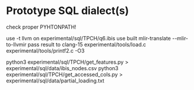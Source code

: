 # Prototype SQL dialect(s)

check proper PYHTONPATH!

use -t llvm on experimental/sql/TPCH/q6.ibis
use built mlir-translate --mlir-to-llvmir
pass result to clang-15 experimental/tools/load.c experimental/tools/printf2.c -O3


python3 experimental/sql/TPCH/get_features.py > experimental/sql/data/ibis_nodes.csv
python3 experimental/sql/TPCH/get_accessed_cols.py > experimental/sql/data/partial_loading.txt

